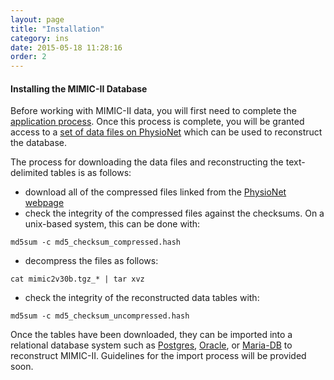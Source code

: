 ```yaml
---
layout: page
title: "Installation"
category: ins
date: 2015-05-18 11:28:16
order: 2
---
```


#### Installing the MIMIC-II Database

Before working with MIMIC-II data, you will first need to complete the [application process](first-steps.html). Once this process is complete, you will be granted access to a [set of data files on PhysioNet](https://physionet.org/works/MIMICIIClinicalDatabase/) which can be used to reconstruct the database.

The process for downloading the data files and reconstructing the text-delimited tables is as follows:

- download all of the compressed files linked from the [PhysioNet webpage](https://physionet.org/works/MIMICIIClinicalDatabase/)
- check the integrity of the compressed files against the checksums. On a unix-based system, this can be done with:
``` 
md5sum -c md5_checksum_compressed.hash
```
- decompress the files as follows:  
``` 
cat mimic2v30b.tgz_* | tar xvz
```
- check the integrity of the reconstructed data tables with:  
``` 
md5sum -c md5_checksum_uncompressed.hash
```

Once the tables have been downloaded, they can be imported into a relational database system such as [Postgres](http://www.postgresql.org/), [Oracle](http://www.oracle.com/technetwork/database/enterprise-edition/downloads/index-092322.html), or [Maria-DB](https://mariadb.org/) to reconstruct MIMIC-II. Guidelines for the import process will be provided soon.




